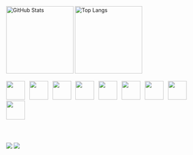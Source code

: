 <div align="left">
  <img src="https://github-readme-stats.vercel.app/api?username=GuilhermeViana14&show_icons=true&theme=dark" alt="GitHub Stats" height="180em"/>
  <img src="https://github-readme-stats.vercel.app/api/top-langs/?username=GuilhermeViana14&layout=compact&theme=dark" alt="Top Langs" height="180em"/>
</div>

<br>

<div align="left">
  <img src="https://cdn.jsdelivr.net/gh/devicons/devicon/icons/javascript/javascript-original.svg" width="50" height="50"/>
  &nbsp;
  <img src="https://cdn.jsdelivr.net/gh/devicons/devicon/icons/typescript/typescript-original.svg" width="50" height="50"/>
  &nbsp;
  <img src="https://cdn.jsdelivr.net/gh/devicons/devicon/icons/python/python-original.svg" width="50" height="50"/>
  &nbsp;
  <img src="https://cdn.jsdelivr.net/gh/devicons/devicon/icons/react/react-original.svg" width="50" height="50"/>
  &nbsp;
  <img src="https://cdn.jsdelivr.net/gh/devicons/devicon/icons/fastapi/fastapi-original.svg" width="50" height="50"/>
  &nbsp;
  <img src="https://cdn.jsdelivr.net/gh/devicons/devicon/icons/nodejs/nodejs-original.svg" width="50" height="50"/>
  &nbsp;
  <img src="https://cdn.jsdelivr.net/gh/devicons/devicon/icons/html5/html5-original.svg" width="50" height="50"/>
  &nbsp;
  <img src="https://cdn.jsdelivr.net/gh/devicons/devicon/icons/css3/css3-original.svg" width="50" height="50"/>
  &nbsp;
  <img src="https://cdn.jsdelivr.net/gh/devicons/devicon/icons/java/java-original.svg" width="50" height="50"/>
</div>

<br><br>

<div align="left" display="flex">
  <a href="mailto:guilhermevianafilgueiras@gmail.com"><img src="https://img.shields.io/badge/Gmail-D14836?style=for-the-badge&logo=gmail&logoColor=white"/></a>
  <a href="https://www.linkedin.com/in/guilherme-viana-4b5211234"><img src="https://img.shields.io/badge/LinkedIn-0A66C2?style=for-the-badge&logo=linkedin&logoColor=white"/></a>
</div>
